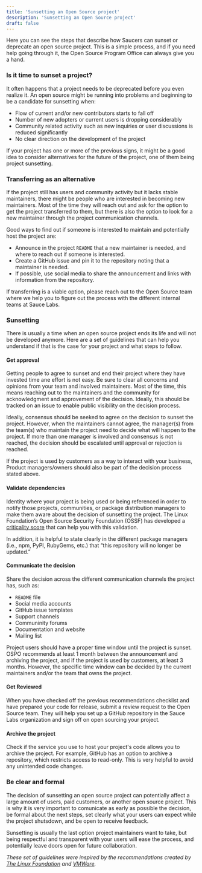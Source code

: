 ```yaml
---
title: 'Sunsetting an Open Source project'
description: 'Sunsetting an Open Source project'
draft: false
---
```


Here you can see the steps that describe how Saucers can sunset or deprecate an open source project. This is a simple process, 
and if you need help going through it, the Open Source Program Office can always give you a hand.

### Is it time to sunset a project?

It often happens that a project needs to be deprecated before you even realize it. An open source might be running into
problems and beginning to be a candidate for sunsetting when:

-   Flow of current and/or new contributors starts to fall off
-   Number of new adopters or current users is dropping considerably
-   Community related activity such as new inquiries or user discussions is reduced significantly
-   No clear direction on the development of the project

If your project has one or more of the previous signs, it might be a good idea to consider alternatives for the future
of the project, one of them being project sunsetting.

### Transferring as an alternative

If the project still has users and community activity but it lacks stable maintainers, there might be people who are
interested in becoming new maintainers. Most of the time they will reach out and ask for the option to get the project
transferred to them, but there is also the option to look for a new maintainer through the project communication channels.

Good ways to find out if someone is interested to maintain and potentially host the project are:

-   Announce in the project `README` that a new maintainer is needed, and where to reach out if someone is interested.
-   Create a GitHub issue and pin it to the repository noting that a maintainer is needed.
-   If possible, use social media to share the announcement and links with information from the repository.

If transferring is a viable option, please reach out to the Open Source team where we help you to figure out the process
with the different internal teams at Sauce Labs.

### Sunsetting

There is usually a time when an open source project ends its life and will not be developed anymore. Here are a
set of guidelines that can help you understand if that is the case for your project and what steps to follow.

#### Get approval

Getting people to agree to sunset and end their project where they have invested time ane effort is not easy. Be sure
to clear all concerns and opinions from your team and involved maintainers. Most of the time, this means reaching out
to the maintainers and the community for acknowledgment and approvement of the decision. Ideally, this should be tracked
on an issue to enable public visibility on the decision process.

Ideally, consensus should be seeked to agree on the decision to sunset the project. However, when the maintainers cannot
agree, the manager(s) from the team(s) who maintain the project need to decide what will happen to the project. If more
than one manager is involved and consensus is not reached, the decision should be escalated until approval or rejection
is reached.

If the project is used by customers as a way to interact with your business, Product managers/owners should also be part
of the decision process stated above.

#### Validate dependencies

Identity where your project is being used or being referenced in order to notify those projects, communities, or package
distribution managers to make them aware about the decision of sunsetting the project. The Linux Foundation’s Open Source 
Security Foundation (OSSF) has developed a [criticality score](https://github.com/ossf/criticality_score) that can help you 
with this validation.

In addition, it is helpful to state clearly in the different package managers (i.e., npm, PyPI, RubyGems, etc.) that 
“this repository will no longer be updated.”

#### Communicate the decision

Share the decision across the different communication channels the project has, such as:

-   `README` file
-   Social media accounts
-   GitHub issue templates
-   Support channels
-   Communinity forums
-   Documentation and website
-   Mailing list

Project users should have a proper time window until the project is sunset. OSPO recommends
at least 1 month between the announcement and archiving the project, and if the project is
used by customers, at least 3 months. However, the specific time window can be decided by
the current maintainers and/or the team that owns the project.

#### Get Reviewed

When you have checked off the previous recommendations checklist and have prepared your code for release, submit a review request to the Open Source team. They will help you set up a GitHub repository in the Sauce Labs organization and sign off on open sourcing your project.

#### Archive the project

Check if the service you use to host your project's code allows you to archive the project. For example, GitHub has an option to archive a repository,
which restricts access to read-only. This is very helpful to avoid any unintended code changes.

### Be clear and formal

The decision of sunsetting an open source project can potentially affect a large amount of users, paid customers, or another
open source project. This is why it is very important to comunicate as early as possible the decision, be formal about the next
steps, set clearly what your users can expect while the project shutsdown, and be open to receive feedback.

Sunsetting is usually the last option project maintainers want to take, but being respectful and transparent with your users
will ease the process, and potentially leave doors open for future collaboration.

_These set of guidelines were inspired by the recommendations created by
[The Linux Foundation](https://www.linuxfoundation.org/resources/open-source-guides/winding-down-an-open-source-project) and
[VMWare](https://blogs.vmware.com/opensource/2022/09/29/when-and-how-to-deprecate-an-open-source-project/)._
